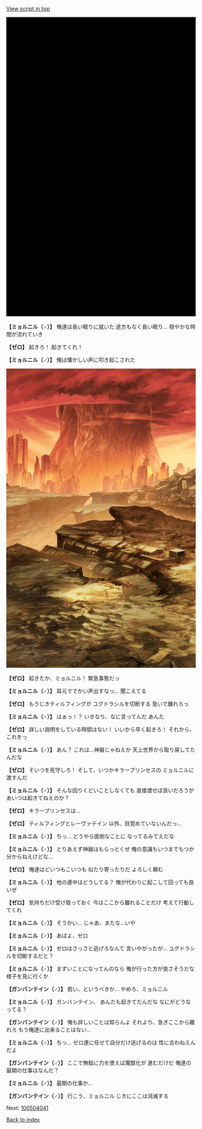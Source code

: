 [View script in lisp](../scripts/100504030.txt)

![bg_black.png](../images/backgrounds/bg_black.png)

**【ミョルニル（♂）】**
俺達は長い眠りに就いた
途方もなく長い眠り…
穏やかな時間が流れていき

**【ゼロ】**
起きろ！
起きてくれ！

**【ミョルニル（♂）】**
俺は懐かしい声に叩き起こされた

![underwild.png](../images/backgrounds/underwild.png)

**【ゼロ】**
起きたか、ミョルニル！
緊急事態だっ

**【ミョルニル（♂）】**
耳元ででかい声出すなっ…
聞こえてる

**【ゼロ】**
もうじきティルフィングが
ユグドラシルを切断する
急いで離れろっ

**【ミョルニル（♂）】**
はぁっ！？
いきなり、なに言ってんだ
あんた

**【ゼロ】**
詳しい説明をしている時間はない！
いいから早く起きろ！
それから、これをっ

**【ミョルニル（♂）】**
あん？
これは…神器じゃねえか
天上世界から取り戻してたんだな

**【ゼロ】**
そいつを死守しろ！
そして、いつかキラープリンセスの
ミョルニルに渡すんだ

**【ミョルニル（♂）】**
そんな回りくどいことしなくても
直接渡せば良いだろうが
あいつは起きてねえのか？

**【ゼロ】**
キラープリンセスは…

**【ゼロ】**
ティルフィングとレーヴァテイン
以外、目覚めていないんだっ…

**【ミョルニル（♂）】**
ちっ…
どうやら面倒なことに
なってるみてえだな

**【ミョルニル（♂）】**
とりあえず神器はもらっとくぜ
俺の意識もいつまでもつか
分からねえけどな…

**【ゼロ】**
俺達はどいつもこいつも
似たり寄ったりだ
よろしく頼む

**【ミョルニル（♂）】**
他の連中はどうしてる？
俺が代わりに起こして回っても良いぜ

**【ゼロ】**
気持ちだけ受け取っておく
今はここから離れることだけ
考えて行動してくれ

**【ミョルニル（♂）】**
そうかい…
じゃあ、またな…いや

**【ミョルニル（♂）】**
あばよ、ゼロ

**【ミョルニル（♂）】**
ゼロはさっさと逃げろなんて
言いやがったが…
ユグドラシルを切断するだと？

**【ミョルニル（♂）】**
まずいことになってんのなら
俺が行った方が良さそうだな
様子を見に行くか

**【ガンバンテイン（♂）】**
若い、というべきか…
やめろ、ミョルニル

**【ミョルニル（♂）】**
ガンバンテイン、
あんたも起きてたんだな
なにがどうなってる？

**【ガンバンテイン（♂）】**
俺も詳しいことは知らんよ
それより、急ぎここから離れろ
もう俺達に出来ることはない…

**【ミョルニル（♂）】**
ちっ…
ゼロ達に任せて自分だけ逃げるのは
性に合わねえんだよ

**【ガンバンテイン（♂）】**
ここで無駄に力を使えば魔獣化が
進むだけだ
俺達の最期の仕事はなんだ？

**【ミョルニル（♂）】**
最期の仕事か…

**【ガンバンテイン（♂）】**
行こう、ミョルニル
じきにここは消滅する

Next: [100504041](100504041.md)

[Back to index](index.md)
